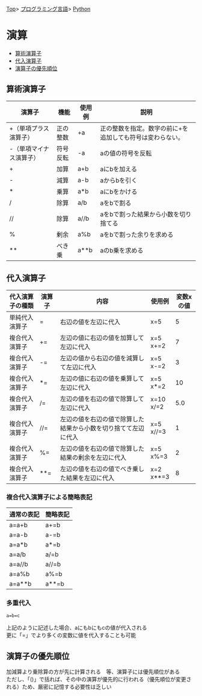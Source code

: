[Top](../../../index.md)\>
[プログラミング言語](../../pgl.md)\>
[Python](../language_0003.md)

# 演算

+ [算術演算子](#算術演算子)
+ [代入演算子](#代入演算子)
+ [演算子の優先順位](#演算子の優先順位)

## 算術演算子

|演算子|機能|使用例|説明|
----|----|----|----
|\+（単項プラス演算子）|正の整数|\+a|正の整数を指定。数字の前に\+を追加しても符号は変わらない。|
|\-（単項マイナス演算子）|符号反転|\-a|aの値の符号を反転|
|\+|加算|a\+b|aにbを加える|
|\-|減算|a\-b|aからbを引く|
|\*|乗算|a\*b|aにbをかける|
|/|除算|a/b|aをbで割る|
|//|除算|a//b|aをbで割った結果から小数を切り捨てる|
|%|剰余|a%b|aをbで割った余りを求める|
|\*\*|べき乗|a\*\*b|aのb乗を求める|

## 代入演算子

|代入演算子の種類|演算子|内容|使用例|変数xの値|
----|----|----|----|----
|単純代入演算子|=|右辺の値を左辺に代入|x=5|5|
|複合代入演算子|\+=|左辺の値に右辺の値を加算して左辺に代入|x=5<br>x\+=2|7|
|複合代入演算子|\-=|左辺の値から右辺の値を減算して左辺に代入|x=5<br>x\-=2|3|
|複合代入演算子|\*=|左辺の値に右辺の値を乗算して左辺に代入|x=5<br>x\*=2|10|
|複合代入演算子|/=|左辺の値を右辺の値で除算して左辺に代入|x=10<br>x/=2|5.0|
|複合代入演算子|//=|左辺の値を右辺の値で除算した結果から小数を切り捨てて左辺に代入|x=5<br>x//=3|1|
|複合代入演算子|%=|左辺の値を右辺の値で除算した結果の剰余を左辺に代入|x=5<br>x%=3|2|
|複合代入演算子|\*\*=|左辺の値を右辺の値でべき乗した結果を左辺に代入|x=2<br>x\*\*=3|8|

### 複合代入演算子による簡略表記

|通常の表記|簡略表記|
----|----
|a=a\+b|a\+=b|
|a=a\-b|a\-=b|
|a=a\*b|a\*=b|
|a=a/b|a/=b|
|a=a//b|a//=b|
|a=a%b|a%=b|
|a=a\*\*b|a\*\*=b|

### 多重代入

```a=b=c```

上記のように記述した場合、aにもbにもcの値が代入される  
更に「=」でより多くの変数に値を代入することも可能

## 演算子の優先順位

加減算より乗除算の方が先に計算される　等、演算子には優先順位がある  
ただし、「()」で括れば、その中の演算が優先的に行われる（優先順位が変更される）ため、厳密に記憶する必要性は乏しい